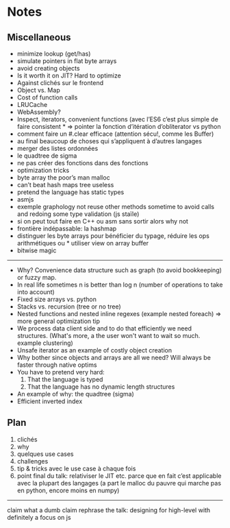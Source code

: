 # Notes

## Miscellaneous

* minimize lookup (get/has)
* simulate pointers in flat byte arrays
* avoid creating objects
* Is it worth it on JIT? Hard to optimize
* Against clichés sur le frontend
* Object vs. Map
* Cost of function calls
* LRUCache
* WebAssembly?
* Inspect, iterators, convenient functions (avec l’ES6 c’est plus simple de faire consistent * => pointer la fonction d’itération d’obliterator vs python
* comment faire un #.clear efficace (attention sécu!, comme les Buffer)
* au final beaucoup de choses qui s’appliquent à d’autres langages
* merger des listes ordonnées
* le quadtree de sigma
* ne pas créer des fonctions dans des fonctions
* optimization tricks
* byte array the poor’s man malloc
* can’t beat hash maps tree useless
* pretend the language has static types
* asmjs
* exemple graphology not reuse other methods sometime to avoid calls and redoing some type validation (js staïle)
* si on peut tout faire en C++ ou asm sans sortir alors why not
* frontière indépassable: la hashmap
* distinguer les byte arrays pour bénéficier du typage, réduire les ops arithmétiques ou * utiliser view on array buffer
* bitwise magic

---

* Why? Convenience data structure such as graph (to avoid bookkeeping) or fuzzy map.
* In real life sometimes n is better than log n (number of operations to take into account)
* Fixed size arrays vs. python
* Stacks vs. recursion (tree or no tree)
* Nested functions and nested inline regexes (example nested foreach) => more general optimization tip
* We process data client side and to do that efficiently we need structures. (What's more, a the user won't want to wait so much. example clustering)
* Unsafe iterator as an example of costly object creation
* Why bother since objects and arrays are all we need? Will always be faster through native optims
* You have to pretend very hard:
  1. That the language is typed
  2. That the language has no dynamic length structures
* An example of why: the quadtree (sigma)
* Efficient inverted index

## Plan

1. clichés
2. why
3. quelques use cases
4. challenges
5. tip & tricks avec le use case à chaque fois
6. point final du talk: relativiser le JIT etc. parce que en fait c’est applicable avec la plupart des langages (a part le malloc du pauvre qui marche pas en python, encore moins en numpy)

---

claim
what a dumb claim
rephrase the talk: designing for high-level with definitely a focus on js
